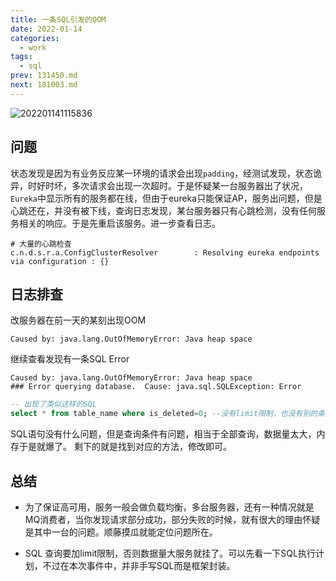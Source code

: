 ```yaml
---
title: 一条SQL引发的OOM
date: 2022-01-14
categories:
  - work
tags:
  - sql
prev: 131450.md
next: 181003.md
---
```


![202201141115836](https://gitee.com/snowyan/image/raw/master/2022/202201141115836.png)

<!-- more -->

## 问题

状态发现是因为有业务反应某一环境的请求会出现`padding`，经测试发现，状态诡异，时好时坏，多次请求会出现一次超时。于是怀疑某一台服务器出了状况，`Eureka`中显示所有的服务都在线，但由于eureka只能保证AP，服务出问题，但是心跳还在，并没有被下线，查询日志发现，某台服务器只有心跳检测，没有任何服务相关的响应。于是先重启该服务。进一步查看日志。

```shell
# 大量的心跳检查
c.n.d.s.r.a.ConfigClusterResolver        : Resolving eureka endpoints via configuration : {}
```

## 日志排查

改服务器在前一天的某刻出现OOM

```shell
Caused by: java.lang.OutOfMemoryError: Java heap space
```
继续查看发现有一条SQL Error
```shell
Caused by: java.lang.OutOfMemoryError: Java heap space
### Error querying database.  Cause: java.sql.SQLException: Error
```

```sql
-- 出现了类似这样的SQL
select * from table_name where is_deleted=0; --没有limit限制，也没有别的条件
```

SQL语句没有什么问题，但是查询条件有问题，相当于全部查询，数据量太大，内存于是就爆了。
剩下的就是找到对应的方法，修改即可。

## 总结

- 为了保证高可用，服务一般会做负载均衡，多台服务器，还有一种情况就是MQ消费者，当你发现请求部分成功，部分失败的时候，就有很大的理由怀疑是其中一台的问题。顺藤摸瓜就能定位问题所在。

- SQL 查询要加limit限制，否则数据量大服务就挂了。可以先看一下SQL执行计划，不过在本次事件中，并非手写SQL而是框架封装。
